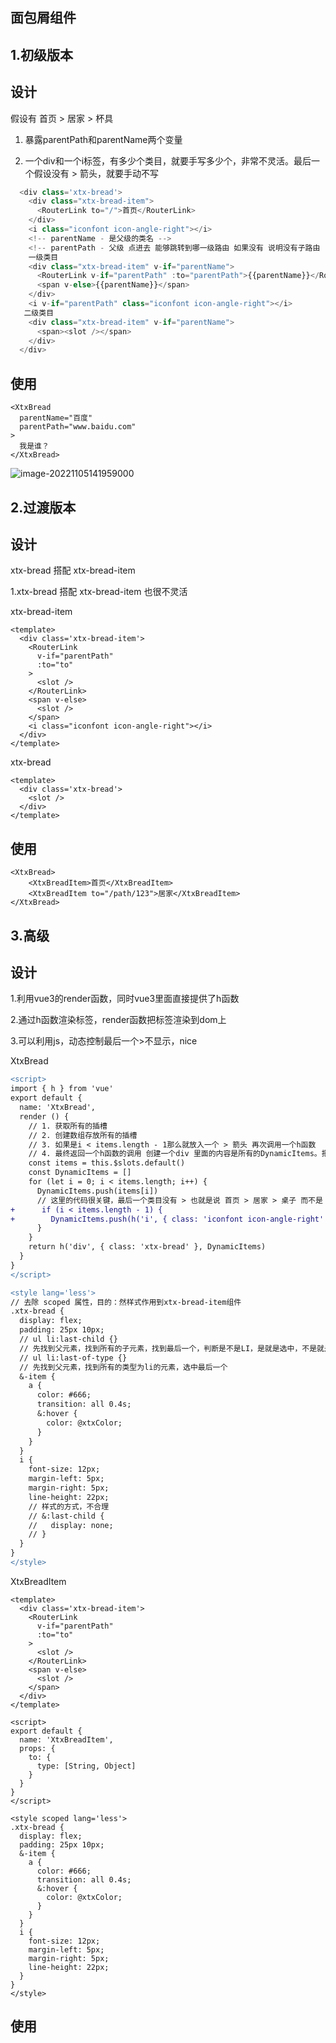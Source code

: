 ## 面包屑组件

## 1.初级版本

## 设计

假设有 首页 > 居家 > 杯具

1. 暴露parentPath和parentName两个变量

2. 一个div和一个i标签，有多少个类目，就要手写多少个，非常不灵活。最后一个假设没有 > 箭头，就要手动不写

```js
  <div class='xtx-bread'>
    <div class="xtx-bread-item">
      <RouterLink to="/">首页</RouterLink>
    </div>
    <i class="iconfont icon-angle-right"></i>
    <!-- parentName - 是父级的类名 -->
    <!-- parentPath - 父级 点进去 能够跳转到哪一级路由 如果没有 说明没有子路由 -->
    一级类目
    <div class="xtx-bread-item" v-if="parentName">
      <RouterLink v-if="parentPath" :to="parentPath">{{parentName}}</RouterLink>
      <span v-else>{{parentName}}</span>
    </div>
    <i v-if="parentPath" class="iconfont icon-angle-right"></i>
   二级类目
    <div class="xtx-bread-item" v-if="parentName">
      <span><slot /></span>
    </div>
  </div>
```

## 使用

```vue
<XtxBread
  parentName="百度"
  parentPath="www.baidu.com"
>
  我是谁？
</XtxBread>
```

![image-20221105141959000](https://typora-1309613071.cos.ap-shanghai.myqcloud.com/typora/image-20221105141959000.png)



## 2.过渡版本

## 设计

xtx-bread 搭配 xtx-bread-item

1.xtx-bread 搭配 xtx-bread-item 也很不灵活

xtx-bread-item

```vue
<template>
  <div class='xtx-bread-item'>
    <RouterLink
      v-if="parentPath"
      :to="to"
    >
      <slot />
    </RouterLink>
    <span v-else>
      <slot />
    </span>
    <i class="iconfont icon-angle-right"></i>
  </div>
</template>
```



xtx-bread 

```vue
<template>
  <div class='xtx-bread'>
    <slot />
  </div>
</template>
```



## 使用

```vue
<XtxBread>
	<XtxBreadItem>首页</XtxBreadItem>
    <XtxBreadItem to="/path/123">居家</XtxBreadItem>
</XtxBread>
```



## 3.高级

## 设计

1.利用vue3的render函数，同时vue3里面直接提供了h函数

2.通过h函数渲染标签，render函数把标签渲染到dom上

3.可以利用js，动态控制最后一个>不显示，nice

XtxBread

```diff
<script>
import { h } from 'vue'
export default {
  name: 'XtxBread',
  render () {
    // 1. 获取所有的插槽
    // 2. 创建数组存放所有的插槽
    // 3. 如果是i < items.length - 1那么就放入一个 > 箭头 再次调用一个h函数
    // 4. 最终返回一个h函数的调用 创建一个div 里面的内容是所有的DynamicItems。把i标签交给render函数 里面动态的控制
    const items = this.$slots.default()
    const DynamicItems = []
    for (let i = 0; i < items.length; i++) {
      DynamicItems.push(items[i])
      // 这里的代码很关键，最后一个类目没有 > 也就是说 首页 > 居家 > 桌子 而不是 首页 > 居家 > 桌子 >
+      if (i < items.length - 1) {
+        DynamicItems.push(h('i', { class: 'iconfont icon-angle-right' }))
      }
    }
    return h('div', { class: 'xtx-bread' }, DynamicItems)
  }
}
</script>

<style lang='less'>
// 去除 scoped 属性，目的：然样式作用到xtx-bread-item组件
.xtx-bread {
  display: flex;
  padding: 25px 10px;
  // ul li:last-child {}
  // 先找到父元素，找到所有的子元素，找到最后一个，判断是不是LI，是就是选中，不是就是无效选择器
  // ul li:last-of-type {}
  // 先找到父元素，找到所有的类型为li的元素，选中最后一个
  &-item {
    a {
      color: #666;
      transition: all 0.4s;
      &:hover {
        color: @xtxColor;
      }
    }
  }
  i {
    font-size: 12px;
    margin-left: 5px;
    margin-right: 5px;
    line-height: 22px;
    // 样式的方式，不合理
    // &:last-child {
    //   display: none;
    // }
  }
}
</style>
```





XtxBreadItem

```vue
<template>
  <div class='xtx-bread-item'>
    <RouterLink
      v-if="parentPath"
      :to="to"
    >
      <slot />
    </RouterLink>
    <span v-else>
      <slot />
    </span>
  </div>
</template>

<script>
export default {
  name: 'XtxBreadItem',
  props: {
    to: {
      type: [String, Object]
    }
  }
}
</script>

<style scoped lang='less'>
.xtx-bread {
  display: flex;
  padding: 25px 10px;
  &-item {
    a {
      color: #666;
      transition: all 0.4s;
      &:hover {
        color: @xtxColor;
      }
    }
  }
  i {
    font-size: 12px;
    margin-left: 5px;
    margin-right: 5px;
    line-height: 22px;
  }
}
</style>
```



## 使用